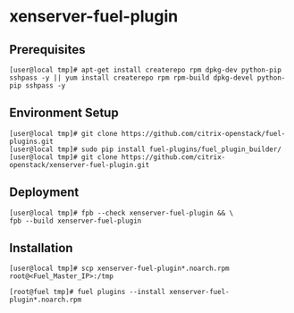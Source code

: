 xenserver-fuel-plugin
============

Prerequisites
-------------

	[user@local tmp]# apt-get install createrepo rpm dpkg-dev python-pip sshpass -y || yum install createrepo rpm rpm-build dpkg-devel python-pip sshpass -y

Environment Setup
-----------------

	[user@local tmp]# git clone https://github.com/citrix-openstack/fuel-plugins.git
	[user@local tmp]# sudo pip install fuel-plugins/fuel_plugin_builder/
	[user@local tmp]# git clone https://github.com/citrix-openstack/xenserver-fuel-plugin.git


Deployment
----------

	[user@local tmp]# fpb --check xenserver-fuel-plugin && \
	fpb --build xenserver-fuel-plugin


Installation
------------

	[user@local tmp]# scp xenserver-fuel-plugin*.noarch.rpm root@<Fuel_Master_IP>:/tmp

	[root@fuel tmp]# fuel plugins --install xenserver-fuel-plugin*.noarch.rpm
